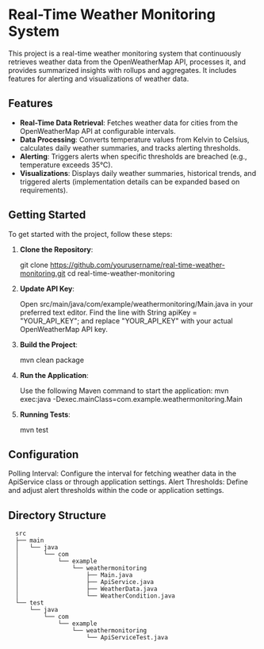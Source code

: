 # Real-Time Weather Monitoring System

This project is a real-time weather monitoring system that continuously retrieves weather data from the OpenWeatherMap API, processes it, and provides summarized insights with rollups and aggregates. It includes features for alerting and visualizations of weather data.

## Features

- **Real-Time Data Retrieval**: Fetches weather data for cities from the OpenWeatherMap API at configurable intervals.
- **Data Processing**: Converts temperature values from Kelvin to Celsius, calculates daily weather summaries, and tracks alerting thresholds.
- **Alerting**: Triggers alerts when specific thresholds are breached (e.g., temperature exceeds 35°C).
- **Visualizations**: Displays daily weather summaries, historical trends, and triggered alerts (implementation details can be expanded based on requirements).

## Getting Started

To get started with the project, follow these steps:

1. **Clone the Repository**:

   git clone https://github.com/yourusername/real-time-weather-monitoring.git
   cd real-time-weather-monitoring

2. **Update API Key**:

    Open src/main/java/com/example/weathermonitoring/Main.java in your preferred text editor.
    Find the line with String apiKey = "YOUR_API_KEY"; and replace "YOUR_API_KEY" with your actual OpenWeatherMap API key.


3. **Build the Project**:

    mvn clean package

4. **Run the Application**:

    Use the following Maven command to start the application:
    mvn exec:java -Dexec.mainClass=com.example.weathermonitoring.Main

5. **Running Tests**:

    mvn test

## Configuration
   Polling Interval: Configure the interval for fetching weather data in the ApiService class or through application settings.
   Alert Thresholds: Define and adjust alert thresholds within the code or application settings.

## Directory Structure
      src
      ├── main
      │   └── java
      │       └── com
      │           └── example
      │               └── weathermonitoring
      │                   ├── Main.java
      │                   ├── ApiService.java
      │                   ├── WeatherData.java
      │                   └── WeatherCondition.java
      └── test
          └── java
              └── com
                  └── example
                      └── weathermonitoring
                          └── ApiServiceTest.java
